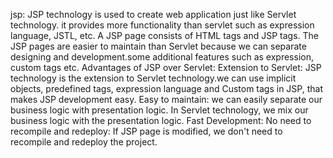 jsp:
  JSP technology is used to create web application just like Servlet technology.  it provides more functionality than servlet such as expression language, JSTL, etc.
  A JSP page consists of HTML tags and JSP tags. The JSP pages are easier to maintain than Servlet because we can separate designing and development.some additional features such as expression, custom tags  etc.
Advantages of JSP over Servlet:
    Extension to Servlet:
        JSP technology is the extension to Servlet technology.we can use implicit objects, predefined tags, expression language and Custom tags in JSP, that makes JSP development      easy.
     Easy to maintain:
        we can easily separate our business logic with presentation logic. In Servlet technology, we mix our business logic with the presentation logic.
    Fast Development: No need to recompile and redeploy:
        If JSP page is modified, we don't need to recompile and redeploy the project. 
